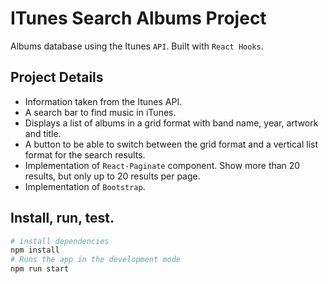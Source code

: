 # ITunes Search Albums Project

Albums database using the Itunes `API`.
Built with `React Hooks`.

## Project Details
- Information taken from the Itunes API.
- A search bar to find music in iTunes.
- Displays a list of albums in a grid format with band name, year, artwork and title. 
- A button to be able to switch between the grid format and a vertical list format for the
search results.
- Implementation of `React-Paginate` component. Show more than 20 results, but only up to 20 results per page.
- Implementation of `Bootstrap`.

## Install, run, test.

```bash
# install dependencies
npm install
# Runs the app in the development mode
npm run start
```
